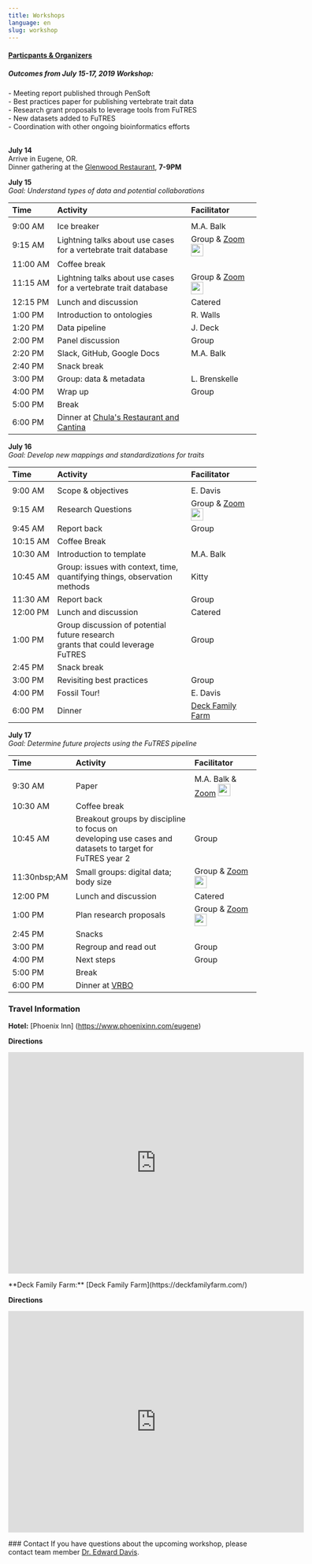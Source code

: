 ```yaml
---
title: Workshops
language: en
slug: workshop
---
```


<h4><a href="https://futres.org/biosketch/">Particpants & Organizers</a></h4>

<h5>Outcomes from July 15-17, 2019 Workshop:</h5>
- Meeting report published through PenSoft<br>
- Best practices paper for publishing vertebrate trait data<br>
- Research grant proposals to leverage tools from FuTRES<br>
- New datasets added to FuTRES<br>
- Coordination with other ongoing bioinformatics efforts<br>
<br>

**July 14**<br>
Arrive in Eugene, OR.<br>
Dinner gathering at the <a href="http://www.glenwoodrestaurants.com">Glenwood Restaurant</a>, <b>7-9PM</b><br>


**July 15**<br>
*Goal: Understand types of data and potential collaborations*

| Time | Activity | Facilitator |
| :--- | :--- | :--- |
| <img width=50/>|<img width=700/>|<img width=250/>|
| 9:00&nbsp;AM | Ice breaker | M.A. Balk |
| 9:15&nbsp;AM | Lightning talks about use cases for a vertebrate trait database | Group & <a href="https://arizona.zoom.us/j/703642783">Zoom</a> <img src="/media/vidicon.jpeg" width="25"> |
| 11:00&nbsp;AM | Coffee break | |
| 11:15&nbsp;AM | Lightning talks about use cases for a vertebrate trait database | Group & <a href="https://arizona.zoom.us/j/703642783">Zoom</a> <img src="/media/vidicon.jpeg" width="25"> |
| 12:15&nbsp;PM | Lunch and discussion | Catered |
| 1:00&nbsp;PM | Introduction to ontologies | R. Walls |
| 1:20&nbsp;PM | Data pipeline | J. Deck |
| 2:00&nbsp;PM | Panel discussion | Group |
| 2:20&nbsp;PM | Slack, GitHub, Google Docs | M.A. Balk |
| 2:40&nbsp;PM | Snack break | |
| 3:00&nbsp;PM | Group: data & metadata | L. Brenskelle |
| 4:00&nbsp;PM | Wrap up | Group |
| 5:00&nbsp;PM | Break ||
| 6:00&nbsp;PM | Dinner at <a href="https://chulas-cantina.com/">Chula's Restaurant and Cantina</a> ||

**July 16**<br>
*Goal: Develop new mappings and standardizations for traits*

| Time | Activity | Facilitator |
| :--- | :--- | :--- |
|<img width=50/>|<img width=700/>|<img width=250/>|
| 9:00&nbsp;AM | Scope & objectives | E. Davis |
| 9:15&nbsp;AM | Research Questions | Group & <a href="https://arizona.zoom.us/j/703642783">Zoom</a> <img src="/media/vidicon.jpeg" width="25"> |
| 9:45&nbsp;AM | Report back | Group |
| 10:15&nbsp;AM | Coffee Break | |
| 10:30&nbsp;AM | Introduction to template | M.A. Balk |
| 10:45&nbsp;AM | Group: issues with context, time, quantifying things, observation methods | Kitty |
| 11:30&nbsp;AM | Report back | Group |
| 12:00&nbsp;PM | Lunch and discussion | Catered |
| 1:00&nbsp;PM | Group discussion of potential future research <br> grants that could leverage FuTRES | Group |
| 2:45&nbsp;PM | Snack break | |
| 3:00&nbsp;PM | Revisiting best practices | Group |
| 4:00&nbsp;PM | Fossil Tour! | E. Davis |
| 6:00&nbsp;PM | Dinner | <a href="https://deckfamilyfarm.com/">Deck Family Farm</a> |


**July 17**<br>
*Goal: Determine future projects using the FuTRES pipeline*

| Time | Activity | Facilitator |
| :--- | :--- | :--- |
| <img width=50/>|<img width=700/>|<img width=250/>|
| 9:30&nbsp;AM | Paper | M.A. Balk & <a href="https://arizona.zoom.us/j/703642783">Zoom</a> <img src="/media/vidicon.jpeg" width="25"> |
| 10:30&nbsp;AM | Coffee break | |
| 10:45&nbsp;AM | Breakout groups by discipline to focus on <br> developing use cases and datasets to target for <br> FuTRES year 2 | Group |
| 11:30nbsp;AM | Small groups: digital data; body size | Group & <a href="https://arizona.zoom.us/j/703642783">Zoom</a> <img src="/media/vidicon.jpeg" width="25">|
| 12:00&nbsp;PM | Lunch and discussion | Catered |
| 1:00&nbsp;PM | Plan research proposals | Group & <a href="https://arizona.zoom.us/j/703642783">Zoom</a> <img src="/media/vidicon.jpeg" width="25"> |
| 2:45&nbsp;PM | Snacks | |
| 3:00&nbsp;PM | Regroup and read out | Group |
| 4:00&nbsp;PM | Next steps | Group |
| 5:00&nbsp;PM | Break ||
| 6:00&nbsp;PM | Dinner at <a href="https://goo.gl/maps/mAzviYZJfwQLLWmw7">VRBO</a> ||


### Travel Information
**Hotel:** [Phoenix Inn] (https://www.phoenixinn.com/eugene)

**Directions**<br>
<iframe src="https://www.google.com/maps/embed?pb=!1m18!1m12!1m3!1d2867.6704790774124!2d-123.08183858483429!3d44.048861934773804!2m3!1f0!2f0!3f0!3m2!1i1024!2i768!4f13.1!3m3!1m2!1s0x54c11e3d99b087c3%3A0xc244865c1730869a!2sPhoenix+Inn+Suites+Eugene!5e0!3m2!1sen!2sus!4v1559322049919!5m2!1sen!2sus" width="600" height="450" frameborder="0" style="border:0" allowfullscreen></iframe>
</p>
<p>
**Deck Family Farm:** [Deck Family Farm](https://deckfamilyfarm.com/)

**Directions**<br>
<iframe src="https://www.google.com/maps/embed?pb=!1m18!1m12!1m3!1d2859.395897250202!2d-123.34815304949865!3d44.21950697900345!2m3!1f0!2f0!3f0!3m2!1i1024!2i768!4f13.1!3m3!1m2!1s0x54c1007cd9f7eb3f%3A0x9981e40e5724792f!2sDeck+Family+Farm!5e0!3m2!1sen!2sus!4v1561058765889!5m2!1sen!2sus" width="600" height="450" frameborder="0" style="border:0" allowfullscreen></iframe>
</p>
### Contact
If you have questions about the upcoming workshop, please contact team member <a href = "mailto: edavis@uoregon.edu">Dr. Edward Davis</a>.

